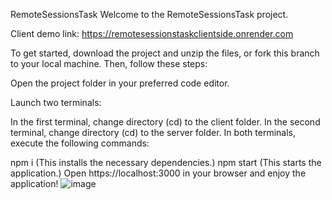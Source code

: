 RemoteSessionsTask
Welcome to the RemoteSessionsTask project.

Client demo link: https://remotesessionstaskclientside.onrender.com

To get started, download the project and unzip the files, or fork this branch to your local machine. Then, follow these steps:

Open the project folder in your preferred code editor.

Launch two terminals:

In the first terminal, change directory (cd) to the client folder.
In the second terminal, change directory (cd) to the server folder.
In both terminals, execute the following commands:

npm i (This installs the necessary dependencies.)
npm start (This starts the application.)
Open https://localhost:3000 in your browser and enjoy the application!
![image](https://github.com/Adizamir/RemoteSessionsTask/assets/76742645/2dc6e4e5-fe2a-4392-a0aa-071bc9b58b86)


